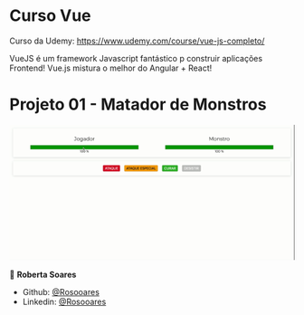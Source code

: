 # Curso Vue
Curso da Udemy: <https://www.udemy.com/course/vue-js-completo/>

VueJS é um framework Javascript fantástico p construir aplicações Frontend! Vue.js mistura o melhor do Angular + React!

# Projeto 01 - Matador de Monstros
![](assets/Matador_de_Monstro.gif)


👤 **Roberta Soares**

* Github: [@Rosooares](https://github.com/ArthurPedroti)
* Linkedin: [@Rosooares](https://github.com/rosooares)